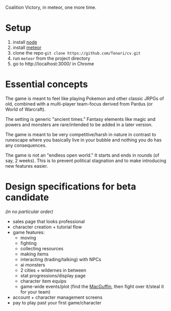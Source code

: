 Coalition Victory, in meteor, one more time.

# Setup
1. install [node](https://nodejs.org/en/download/)
2. install [meteor](https://www.meteor.com/install)
3. clone the repo `git clone https://github.com/Tenari/cv.git`
4. run `meteor` from the project directory
5. go to http://localhost:3000/ in Chrome

# Essential concepts

The game is meant to feel like playing Pokemon and other classic JRPGs of old, combined with a multi-player team-focus derived from Pardus (or World of Warcraft).

The setting is generic "ancient times." Fantasy elements like magic and powers and monsters are rare/intended to be added in a later version.

The game is meant to be very competitive/harsh in nature in contrast to runescape where you basically live in your bubble and nothing you do has any consequences.

The game is not an "endless open world." It starts and ends in rounds (of say, 2 weeks). This is to prevent political stagnation and to make introducing new features easier.

# Design specifications for beta candidate

_(in no particular order)_

- sales page that looks professional
- character creation + tutorial flow
- game features:
    - moving
    - fighting
    - collecting resources
    - making items
    - interacting (trading/talking) with NPCs
    - ai monsters
    - 2 cities + wildernes in between
    - stat progressions/display page
    - character item equips
    - game-wide events/plot (find the [MacGuffin](http://tvtropes.org/pmwiki/pmwiki.php/Main/MacGuffin), then fight over it/steal it for your team)
- account + character management screens
- pay to play past your first game/character
